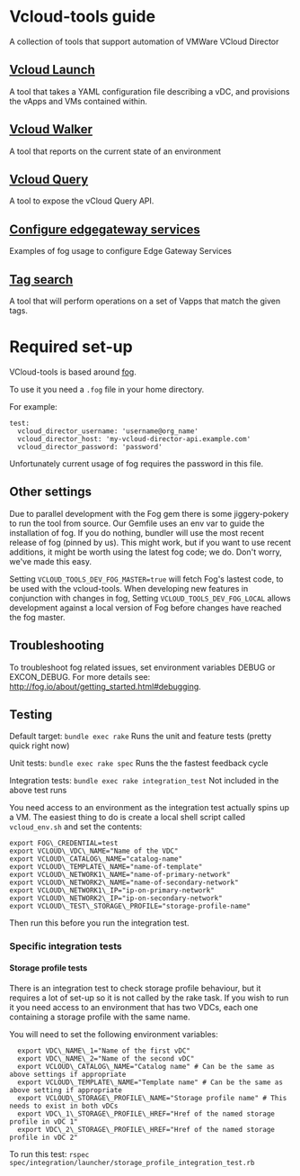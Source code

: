 Vcloud-tools guide
============

A collection of tools that support automation of VMWare VCloud Director

## [Vcloud Launch][vcloud-launch]
A tool that takes a YAML configuration file describing a vDC, and provisions
the vApps and VMs contained within.

## [Vcloud Walker][vcloudwalker]
A tool that reports on the current state of an environment

## [Vcloud Query][vcloud-query]
A tool to expose the vCloud Query API.

## [Configure edgegateway services][edgegateway]
Examples of fog usage to configure Edge Gateway Services

## [Tag search][tag_search]
A tool that will perform operations on a set of Vapps that match the given tags.

Required set-up
===============

VCloud-tools is based around [fog].

To use it you need a `.fog` file in your home directory.

For example:

    test:
      vcloud_director_username: 'username@org_name'
      vcloud_director_host: 'my-vcloud-director-api.example.com'
      vcloud_director_password: 'password'

Unfortunately current usage of fog requires the password in this file.

## Other settings

Due to parallel development with the Fog gem there is some jiggery-pokery to run
the tool from source. Our Gemfile uses an env var to guide the installation of fog.
If you do nothing, bundler will use the most recent release of fog (pinned by us).
This might work, but if you want to use recent additions, it might be worth using the
latest fog code; we do. Don't worry, we've made this easy.

Setting `VCLOUD_TOOLS_DEV_FOG_MASTER=true` will fetch
Fog's lastest code, to be used with the vcloud-tools. When developing new features
in conjunction with changes in fog, Setting `VCLOUD_TOOLS_DEV_FOG_LOCAL` allows
development against a local version of Fog before changes have reached the fog
master.

## Troubleshooting

To troubleshoot fog related issues, set environment variables DEBUG or EXCON_DEBUG.
For more details see: http://fog.io/about/getting_started.html#debugging.

## Testing

Default target: `bundle exec rake`
Runs the unit and feature tests (pretty quick right now)

Unit tests: `bundle exec rake spec`
Runs the the fastest feedback cycle

Integration tests: `bundle exec rake integration_test`
Not included in the above test runs


You need access to an environment as the integration test actually spins up a
VM. The easiest thing to do is create a local shell script called
`vcloud_env.sh` and set the contents:

    export FOG\_CREDENTIAL=test
    export VCLOUD\_VDC\_NAME="Name of the VDC"
    export VCLOUD\_CATALOG\_NAME="catalog-name"
    export VCLOUD\_TEMPLATE\_NAME="name-of-template"
    export VCLOUD\_NETWORK1\_NAME="name-of-primary-network"
    export VCLOUD\_NETWORK2\_NAME="name-of-secondary-network"
    export VCLOUD\_NETWORK1\_IP="ip-on-primary-network"
    export VCLOUD\_NETWORK2\_IP="ip-on-secondary-network"
    export VCLOUD\_TEST\_STORAGE\_PROFILE="storage-profile-name"

Then run this before you run the integration test.

### Specific integration tests

#### Storage profile tests

There is an integration test to check storage profile behaviour, but it requires a lot of set-up so it is not called by the rake task. If you wish to run it you need access to an environment that has two VDCs, each one containing a storage profile with the same name.

You will need to set the following environment variables:

      export VDC\_NAME\_1="Name of the first vDC"
      export VDC\_NAME\_2="Name of the second vDC"
      export VCLOUD\_CATALOG\_NAME="Catalog name" # Can be the same as above settings if appropriate
      export VCLOUD\_TEMPLATE\_NAME="Template name" # Can be the same as above setting if appropriate
      export VCLOUD\_STORAGE\_PROFILE\_NAME="Storage profile name" # This needs to exist in both vDCs
      export VDC\_1\_STORAGE\_PROFILE\_HREF="Href of the named storage profile in vDC 1"
      export VDC\_2\_STORAGE\_PROFILE\_HREF="Href of the named storage profile in vDC 2"

To run this test: `rspec spec/integration/launcher/storage_profile_integration_test.rb`

[vcloudwalker]: https://github.com/alphagov/vcloud-walker
[edgegateway]: docs/edgegateway.md
[tag_search]: docs/tag_search.md
[vcloud-launch]: docs/vcloud-launch.md
[vcloud-query]: docs/vcloud-query.md
[fog]: http://fog.io/
